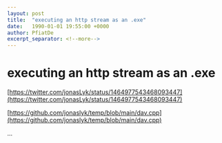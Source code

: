 ```yaml
---
layout: post
title:  "executing an http stream as an .exe"
date:   1990-01-01 19:55:00 +0000
author: PfiatDe
excerpt_separator: <!--more-->
---
```


# executing an http stream as an .exe

[https://twitter.com/jonasLyk/status/1464977543468093447](https://twitter.com/jonasLyk/status/1464977543468093447)

[https://github.com/jonaslyk/temp/blob/main/dav.cpp](https://github.com/jonaslyk/temp/blob/main/dav.cpp)

...
<!--more-->

